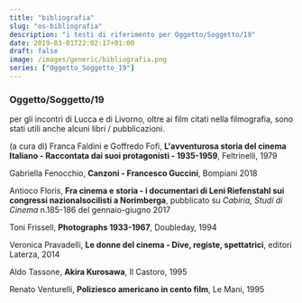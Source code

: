```yaml
---
title: "bibliografia"
slug: "os-bibliografia"
description: "i testi di riferimento per Oggetto/Soggetto/19"
date: 2019-03-01T22:02:17+01:00
draft: false
image: /images/generic/bibliografia.png
series: ["Oggetto_Soggetto_19"]
---
```


### Oggetto/Soggetto/19

per gli incontri di Lucca e di Livorno, oltre ai film citati nella filmografia, sono stati utili anche alcuni libri / pubblicazioni.

(a cura di) Franca Faldini e Goffredo Fofi, **L'avventurosa storia del cinema Italiano - Raccontata dai suoi protagonisti - 1935-1959**, Feltrinelli, 1979

Gabriella Fenocchio, **Canzoni - Francesco Guccini**, Bompiani 2018

Antioco Floris, **Fra cinema e storia - i documentari di Leni Riefenstahl sui congressi nazionalsocilisti a Norimberga**, pubblicato su _Cabiria, Studi di Cinema_ n.185-186 del gennaio-giugno 2017

Toni Frissell, **Photographs 1933-1967**, Doubleday, 1994

Veronica Pravadelli, **Le donne del cinema - Dive, registe, spettatrici**, editori Laterza, 2014

Aldo Tassone, **Akira Kurosawa**, Il Castoro, 1995

Renato Venturelli, **Poliziesco americano in cento film**, Le Mani, 1995
